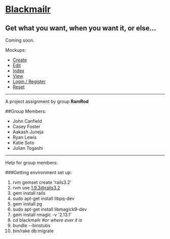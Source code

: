 [Blackmailr](http://blackmailr.herokuapp.com/)
==========
Get what you want, when you want it, or else...
----------
Coming soon.

Mockups:

* [Create](http://blackmailr.herokuapp.com/assets/mockups/create.png)
* [Edit](http://blackmailr.herokuapp.com/assets/mockups/edit.png)
* [Index](http://blackmailr.herokuapp.com/assets/mockups/index.png)
* [View](http://blackmailr.herokuapp.com/assets/mockups/view.png)
* [Login / Register](http://blackmailr.herokuapp.com/assets/mockups/login_register.png)
* [Reset](http://blackmailr.herokuapp.com/assets/mockups/reset.png)

----------
A project assignment by group **RamRod**

##Group Members:
* John Canfield
* Casey Foster
* Aakash Juneja
* Ryan Lewis
* Katie Soto
* Julian Togashi

----------
Help for group members:

###Getting environment set up:
1. rvm gemset create 'rails3.2'
2. rvm use 1.9.3@rails3.2
3. gem install rails
4. sudo apt-get install libpq-dev
5. gem install pg
6. sudo apt-get install libmagick9-dev
7. gem install rmagic -v '2.13.1'
8. cd blackmailr *#or where ever it is*
9. bundle --binstubs
10. bin/rake db:migrate